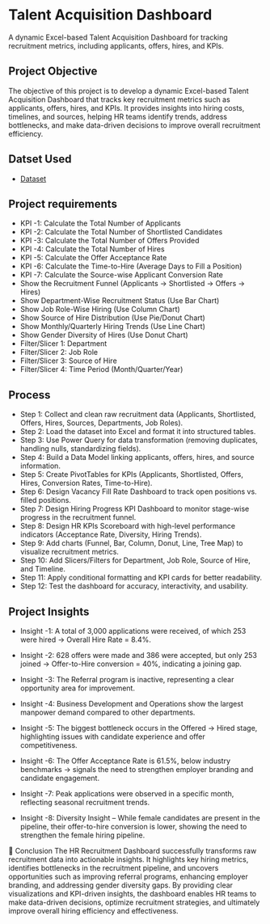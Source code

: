 # Talent Acquisition Dashboard
A dynamic Excel-based Talent Acquisition Dashboard for tracking recruitment metrics, including applicants, offers, hires, and KPIs.

## Project Objective
The objective of this project is to develop a dynamic Excel-based Talent Acquisition Dashboard that tracks key recruitment metrics such as applicants, offers, hires, and KPIs. It provides insights into hiring costs, timelines, and sources, helping HR teams identify trends, address bottlenecks, and make data-driven decisions to improve overall recruitment efficiency.

## Datset Used
- [Dataset](https://github.com/redwan011235/Excel-Project/blob/main/Dataset.xlsx)
  
## Project requirements
- KPI -1: Calculate the Total Number of Applicants
- KPI -2: Calculate the Total Number of Shortlisted Candidates
- KPI -3: Calculate the Total Number of Offers Provided
- KPI -4: Calculate the Total Number of Hires
- KPI -5: Calculate the Offer Acceptance Rate
- KPI -6: Calculate the Time-to-Hire (Average Days to Fill a Position)
- KPI -7: Calculate the Source-wise Applicant Conversion Rate
- Show the Recruitment Funnel (Applicants → Shortlisted → Offers → Hires)
- Show Department-Wise Recruitment Status (Use Bar Chart)
- Show Job Role-Wise Hiring (Use Column Chart)
- Show Source of Hire Distribution (Use Pie/Donut Chart)
- Show Monthly/Quarterly Hiring Trends (Use Line Chart)
- Show Gender Diversity of Hires (Use Donut Chart)
- Filter/Slicer 1: Department
- Filter/Slicer 2: Job Role
- Filter/Slicer 3: Source of Hire
- Filter/Slicer 4: Time Period (Month/Quarter/Year)

## Process
- Step 1: Collect and clean raw recruitment data (Applicants, Shortlisted, Offers, Hires, Sources, Departments, Job Roles).
- Step 2: Load the dataset into Excel and format it into structured tables.
- Step 3: Use Power Query for data transformation (removing duplicates, handling nulls, standardizing fields).
- Step 4: Build a Data Model linking applicants, offers, hires, and source information.
- Step 5: Create PivotTables for KPIs (Applicants, Shortlisted, Offers, Hires, Conversion Rates, Time-to-Hire).
- Step 6: Design Vacancy Fill Rate Dashboard to track open positions vs. filled positions.
- Step 7: Design Hiring Progress KPI Dashboard to monitor stage-wise progress in the recruitment funnel.
- Step 8: Design HR KPIs Scoreboard with high-level performance indicators (Acceptance Rate, Diversity, Hiring Trends).
- Step 9: Add charts (Funnel, Bar, Column, Donut, Line, Tree Map) to visualize recruitment metrics.
- Step 10: Add Slicers/Filters for Department, Job Role, Source of Hire, and Timeline.
- Step 11: Apply conditional formatting and KPI cards for better readability.
- Step 12: Test the dashboard for accuracy, interactivity, and usability.

## Project Insights

- Insight -1: A total of 3,000 applications were received, of which 253 were hired → Overall Hire Rate = 8.4%.

- Insight -2: 628 offers were made and 386 were accepted, but only 253 joined → Offer-to-Hire conversion = 40%, indicating a joining gap.

- Insight -3: The Referral program is inactive, representing a clear opportunity area for improvement.

- Insight -4: Business Development and Operations show the largest manpower demand compared to other departments.

- Insight -5: The biggest bottleneck occurs in the Offered → Hired stage, highlighting issues with candidate experience and offer competitiveness.

- Insight -6: The Offer Acceptance Rate is 61.5%, below industry benchmarks → signals the need to strengthen employer branding and candidate engagement.

- Insight -7: Peak applications were observed in a specific month, reflecting seasonal recruitment trends.

- Insight -8: Diversity Insight – While female candidates are present in the pipeline, their offer-to-hire conversion is lower, showing the need to strengthen the female hiring pipeline.

🏁 Conclusion
The HR Recruitment Dashboard successfully transforms raw recruitment data into actionable insights. It highlights key hiring metrics, identifies bottlenecks in the recruitment pipeline, and uncovers opportunities such as improving referral programs, enhancing employer branding, and addressing gender diversity gaps. By providing clear visualizations and KPI-driven insights, the dashboard enables HR teams to make data-driven decisions, optimize recruitment strategies, and ultimately improve overall hiring efficiency and effectiveness.




